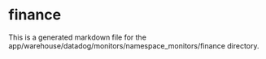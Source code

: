# finance
This is a generated markdown file for the app/warehouse/datadog/monitors/namespace_monitors/finance directory.

